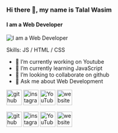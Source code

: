 ### Hi there 👋, my name is Talal Wasim
#### I am a Web Developer
![I am a Web Developer](https://miro.medium.com/v2/resize:fit:1400/0*lI9BoaA39baxGFY6.png)


Skills:    JS / HTML / CSS

- 🔭 I’m currently working on Youtube 
- 🌱 I’m currently learning JavaScript 
- 👯 I’m looking to collaborate on github 
- 💬 Ask me about Web Development 


[<img src='https://cdn.jsdelivr.net/npm/simple-icons@3.0.1/icons/github.svg' alt='github' height='40'>](https://github.com/zinat0x0)  [<img src='https://cdn.jsdelivr.net/npm/simple-icons@3.0.1/icons/instagram.svg' alt='instagram' height='40'>](https://www.instagram.com/z1n4t0x0/)  [<img src='https://cdn.jsdelivr.net/npm/simple-icons@3.0.1/icons/youtube.svg' alt='YouTube' height='40'>](https://www.youtube.com/channel/@z1n4t241)  [<img src='https://cdn.jsdelivr.net/npm/simple-icons@3.0.1/icons/icloud.svg' alt='website' height='40'>](https://zinat0x0.github.io/z1n4t/?fbclid=IwAR0EP0QNe-E0hsbzlRxDl8VYv6EIOiyg2U74stUzyv0qQ5LTZz18W3LUCfM)  




[<img src='https://cdn.jsdelivr.net/npm/simple-icons@3.0.1/icons/github.svg' alt='github' height='40'>](https://github.com/zinat0x0)  [<img src='https://cdn.jsdelivr.net/npm/simple-icons@3.0.1/icons/instagram.svg' alt='instagram' height='40'>](https://www.instagram.com/z1n4t0x0/)  [<img src='https://cdn.jsdelivr.net/npm/simple-icons@3.0.1/icons/youtube.svg' alt='YouTube' height='40'>](https://www.youtube.com/channel/@z1n4t241)  [<img src='https://cdn.jsdelivr.net/npm/simple-icons@3.0.1/icons/icloud.svg' alt='website' height='40'>](https://zinat0x0.github.io/z1n4t/?fbclid=IwAR0EP0QNe-E0hsbzlRxDl8VYv6EIOiyg2U74stUzyv0qQ5LTZz18W3LUCfM)  

